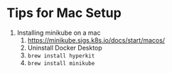 # Tips for Mac Setup

1. Installing minikube on a mac
   1. https://minikube.sigs.k8s.io/docs/start/macos/
   1. Uninstall Docker Desktop
   1. `brew install hyperkit`
   1. `brew install minikube`

